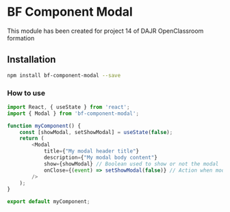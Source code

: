 # BF Component Modal

This module has been created for project 14 of DAJR OpenClassroom formation

## Installation

```bash
npm install bf-component-modal --save
```

### How to use

```js
import React, { useState } from 'react';
import { Modal } from 'bf-component-modal';

function myComponent() {
    const [showModal, setShowModal] = useState(false);
    return (
        <Modal
            title={"My modal header title"}
            description={"My modal body content"}
            show={showModal} // Boolean used to show or not the modal
            onClose={(event) => setShowModal(false)} // Action when modal closing
        />
    );
}

export default myComponent;

```